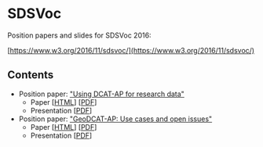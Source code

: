 # SDSVoc

Position papers and slides for SDSVoc 2016: 

[https://www.w3.org/2016/11/sdsvoc/](https://www.w3.org/2016/11/sdsvoc/)

## Contents

- Position paper: ["Using DCAT-AP for research data"](SDSVoc16_paper_27.html)
  - Paper [[HTML](SDSVoc16_paper_27.html)] [[PDF](SDSVoc16_paper_27.pdf)]
  - Presentation [[PDF](andrea1.pdf)]
- Position paper: ["GeoDCAT-AP: Use cases and open issues"](SDSVoc16_paper_25.html)
  - Paper [[HTML](SDSVoc16_paper_25.html)] [[PDF](SDSVoc16_paper_25.pdf)]
  - Presentation [[PDF](andrea2.pdf)]

